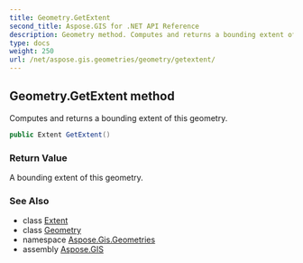 ```yaml
---
title: Geometry.GetExtent
second_title: Aspose.GIS for .NET API Reference
description: Geometry method. Computes and returns a bounding extent of this geometry
type: docs
weight: 250
url: /net/aspose.gis.geometries/geometry/getextent/
---
```

## Geometry.GetExtent method

Computes and returns a bounding extent of this geometry.

```csharp
public Extent GetExtent()
```

### Return Value

A bounding extent of this geometry.

### See Also

* class [Extent](../../../aspose.gis/extent/)
* class [Geometry](../)
* namespace [Aspose.Gis.Geometries](../../geometry/)
* assembly [Aspose.GIS](../../../)


